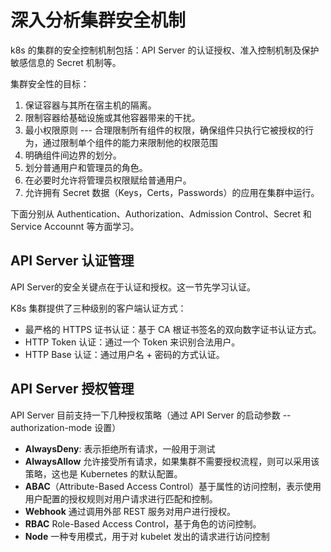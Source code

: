 # 深入分析集群安全机制

k8s 的集群的安全控制机制包括：API Server 的认证授权、准入控制机制及保护敏感信息的 Secret 机制等。

集群安全性的目标：

1. 保证容器与其所在宿主机的隔离。
2. 限制容器给基础设施或其他容器带来的干扰。
3. 最小权限原则 --- 合理限制所有组件的权限，确保组件只执行它被授权的行为，通过限制单个组件的能力来限制他的权限范围
4. 明确组件间边界的划分。
5. 划分普通用户和管理员的角色。
6. 在必要时允许将管理员权限赋给普通用户。
7. 允许拥有 Secret 数据（Keys，Certs，Passwords）的应用在集群中运行。

下面分别从 Authentication、Authorization、Admission Control、Secret 和 Service Accounnt 等方面学习。

## API Server 认证管理

API Server的安全关键点在于认证和授权。这一节先学习认证。

K8s 集群提供了三种级别的客户端认证方式：

- 最严格的 HTTPS 证书认证：基于 CA 根证书签名的双向数字证书认证方式。
- HTTP Token 认证：通过一个 Token 来识别合法用户。
- HTTP Base 认证：通过用户名 + 密码的方式认证。

## API Server 授权管理

API Server 目前支持一下几种授权策略（通过 API Server 的启动参数 --authorization-mode 设置）

- **AlwaysDeny**: 表示拒绝所有请求，一般用于测试
- **AlwaysAllow** 允许接受所有请求，如果集群不需要授权流程，则可以采用该策略，这也是 Kubernetes 的默认配置。
- **ABAC**（Attribute-Based Access Control）基于属性的访问控制，表示使用用户配置的授权规则对用户请求进行匹配和控制。
- **Webhook** 通过调用外部 REST 服务对用户进行授权。
- **RBAC** Role-Based Access Control，基于角色的访问控制。
- **Node** 一种专用模式，用于对 kubelet 发出的请求进行访问控制

